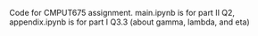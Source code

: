 Code for CMPUT675 assignment.
main.ipynb is for part II Q2,
appendix.ipynb is for part I Q3.3 (about gamma, lambda, and eta)
